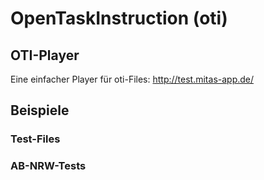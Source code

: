 # OpenTaskInstruction (oti)

## OTI-Player

Eine einfacher Player für oti-Files:
http://test.mitas-app.de/

## Beispiele

### Test-Files


### AB-NRW-Tests
